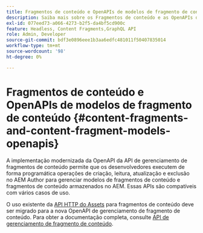 ```yaml
---
title: Fragmentos de conteúdo e OpenAPIs de modelos de fragmento de conteúdo
description: Saiba mais sobre os Fragmentos de conteúdo e as OpenAPIs dos Modelos de fragmento de conteúdo.
exl-id: 077eed73-a066-4273-b2f5-da4bf5cd900c
feature: Headless, Content Fragments,GraphQL API
role: Admin, Developer
source-git-commit: bdf3e0896eee1b3aa6edfc481011f50407835014
workflow-type: tm+mt
source-wordcount: '98'
ht-degree: 0%

---
```


# Fragmentos de conteúdo e OpenAPIs de modelos de fragmento de conteúdo {#content-fragments-and-content-fragment-models-openapis}

A implementação modernizada da OpenAPI da API de gerenciamento de fragmentos de conteúdo permite que os desenvolvedores executem de forma programática operações de criação, leitura, atualização e exclusão no AEM Author para gerenciar modelos de fragmentos de conteúdo e fragmentos de conteúdo armazenados no AEM. Essas APIs são compatíveis com vários casos de uso.

O uso existente da [API HTTP do Assets](https://experienceleague.adobe.com/en/docs/experience-manager-cloud-service/content/assets/admin/mac-api-assets) para fragmentos de conteúdo deve ser migrado para a nova OpenAPI de gerenciamento de fragmento de conteúdo. Para obter a documentação completa, consulte [API de gerenciamento de fragmento de conteúdo](https://developer.adobe.com/experience-cloud/experience-manager-apis/api/stable/sites/).
